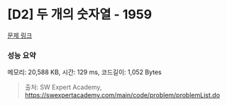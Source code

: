 # [D2] 두 개의 숫자열 - 1959 

[문제 링크](https://swexpertacademy.com/main/code/problem/problemDetail.do?contestProbId=AV5PpoFaAS4DFAUq) 

### 성능 요약

메모리: 20,588 KB, 시간: 129 ms, 코드길이: 1,052 Bytes



> 출처: SW Expert Academy, https://swexpertacademy.com/main/code/problem/problemList.do